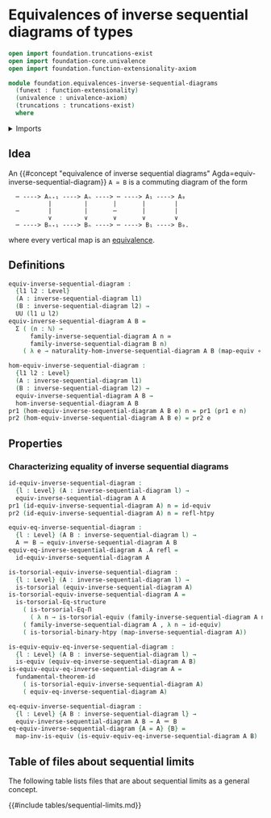 # Equivalences of inverse sequential diagrams of types

```agda
open import foundation.truncations-exist
open import foundation-core.univalence
open import foundation.function-extensionality-axiom

module foundation.equivalences-inverse-sequential-diagrams
  (funext : function-extensionality)
  (univalence : univalence-axiom)
  (truncations : truncations-exist)
  where
```

<details><summary>Imports</summary>

```agda
open import elementary-number-theory.natural-numbers

open import foundation.binary-homotopies funext
open import foundation.dependent-pair-types
open import foundation.equality-dependent-function-types funext
open import foundation.fundamental-theorem-of-identity-types
open import foundation.homotopy-induction funext
open import foundation.inverse-sequential-diagrams funext univalence truncations
open import foundation.morphisms-inverse-sequential-diagrams funext univalence truncations
open import foundation.structure-identity-principle
open import foundation.univalence funext univalence
open import foundation.universe-levels

open import foundation-core.equivalences
open import foundation-core.function-types
open import foundation-core.homotopies
open import foundation-core.identity-types
open import foundation-core.torsorial-type-families
```

</details>

## Idea

An
{{#concept "equivalence of inverse sequential diagrams" Agda=equiv-inverse-sequential-diagram}}
`A ≃ B` is a commuting diagram of the form

```text
  ⋯ ----> Aₙ₊₁ ----> Aₙ ----> ⋯ ----> A₁ ----> A₀
           |         |       |       |        |
  ⋯        |         |       ⋯       |        |
           ∨         ∨       ∨       ∨        ∨
  ⋯ ----> Bₙ₊₁ ----> Bₙ ----> ⋯ ----> B₁ ----> B₀.
```

where every vertical map is an [equivalence](foundation-core.equivalences.md).

## Definitions

```agda
equiv-inverse-sequential-diagram :
  {l1 l2 : Level}
  (A : inverse-sequential-diagram l1)
  (B : inverse-sequential-diagram l2) →
  UU (l1 ⊔ l2)
equiv-inverse-sequential-diagram A B =
  Σ ( (n : ℕ) →
      family-inverse-sequential-diagram A n ≃
      family-inverse-sequential-diagram B n)
    ( λ e → naturality-hom-inverse-sequential-diagram A B (map-equiv ∘ e))

hom-equiv-inverse-sequential-diagram :
  {l1 l2 : Level}
  (A : inverse-sequential-diagram l1)
  (B : inverse-sequential-diagram l2) →
  equiv-inverse-sequential-diagram A B →
  hom-inverse-sequential-diagram A B
pr1 (hom-equiv-inverse-sequential-diagram A B e) n = pr1 (pr1 e n)
pr2 (hom-equiv-inverse-sequential-diagram A B e) = pr2 e
```

## Properties

### Characterizing equality of inverse sequential diagrams

```agda
id-equiv-inverse-sequential-diagram :
  {l : Level} (A : inverse-sequential-diagram l) →
  equiv-inverse-sequential-diagram A A
pr1 (id-equiv-inverse-sequential-diagram A) n = id-equiv
pr2 (id-equiv-inverse-sequential-diagram A) n = refl-htpy

equiv-eq-inverse-sequential-diagram :
  {l : Level} (A B : inverse-sequential-diagram l) →
  A ＝ B → equiv-inverse-sequential-diagram A B
equiv-eq-inverse-sequential-diagram A .A refl =
  id-equiv-inverse-sequential-diagram A

is-torsorial-equiv-inverse-sequential-diagram :
  {l : Level} (A : inverse-sequential-diagram l) →
  is-torsorial (equiv-inverse-sequential-diagram A)
is-torsorial-equiv-inverse-sequential-diagram A =
  is-torsorial-Eq-structure
    ( is-torsorial-Eq-Π
      ( λ n → is-torsorial-equiv (family-inverse-sequential-diagram A n)))
    ( family-inverse-sequential-diagram A , λ n → id-equiv)
    ( is-torsorial-binary-htpy (map-inverse-sequential-diagram A))

is-equiv-equiv-eq-inverse-sequential-diagram :
  {l : Level} (A B : inverse-sequential-diagram l) →
  is-equiv (equiv-eq-inverse-sequential-diagram A B)
is-equiv-equiv-eq-inverse-sequential-diagram A =
  fundamental-theorem-id
    ( is-torsorial-equiv-inverse-sequential-diagram A)
    ( equiv-eq-inverse-sequential-diagram A)

eq-equiv-inverse-sequential-diagram :
  {l : Level} {A B : inverse-sequential-diagram l} →
  equiv-inverse-sequential-diagram A B → A ＝ B
eq-equiv-inverse-sequential-diagram {A = A} {B} =
  map-inv-is-equiv (is-equiv-equiv-eq-inverse-sequential-diagram A B)
```

## Table of files about sequential limits

The following table lists files that are about sequential limits as a general
concept.

{{#include tables/sequential-limits.md}}
